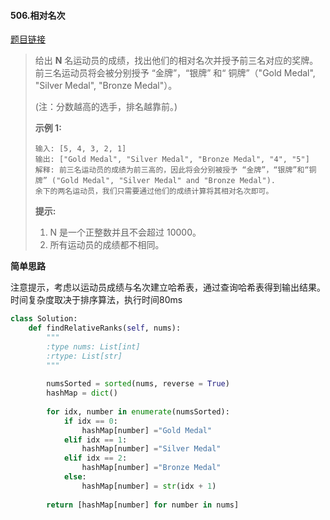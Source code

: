 #### 506.相对名次
[题目链接](https://leetcode-cn.com/problems/relative-ranks/)
> 给出 **N** 名运动员的成绩，找出他们的相对名次并授予前三名对应的奖牌。前三名运动员将会被分别授予 “金牌”，“银牌” 和“ 铜牌”（"Gold Medal", "Silver Medal", "Bronze Medal"）。
>
> (注：分数越高的选手，排名越靠前。)
>
> **示例 1:**
>
> ```
> 输入: [5, 4, 3, 2, 1]
> 输出: ["Gold Medal", "Silver Medal", "Bronze Medal", "4", "5"]
> 解释: 前三名运动员的成绩为前三高的，因此将会分别被授予 “金牌”，“银牌”和“铜牌” ("Gold Medal", "Silver Medal" and "Bronze Medal").
> 余下的两名运动员，我们只需要通过他们的成绩计算将其相对名次即可。
> ```
>
> **提示:**
>
> 1. N 是一个正整数并且不会超过 10000。
> 2. 所有运动员的成绩都不相同。

**简单思路**

注意提示，考虑以运动员成绩与名次建立哈希表，通过查询哈希表得到输出结果。时间复杂度取决于排序算法，执行时间80ms

```python
class Solution:
    def findRelativeRanks(self, nums):
        """
        :type nums: List[int]
        :rtype: List[str]
        """
        
        numsSorted = sorted(nums, reverse = True)
        hashMap = dict()
        
        for idx, number in enumerate(numsSorted):
            if idx == 0:
                hashMap[number] ="Gold Medal"
            elif idx == 1:
                hashMap[number] ="Silver Medal"
            elif idx == 2:
                hashMap[number] ="Bronze Medal"
            else:
                hashMap[number] = str(idx + 1)
            
        return [hashMap[number] for number in nums]
```

